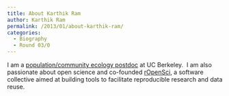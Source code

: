 ```yaml
---
title: About Karthik Ram
author: Karthik Ram
permalink: /2013/01/about-karthik-ram/
categories:
  - Biography
  - Round 03/0
---
```

I am a [population/community ecology postdoc][1] at UC Berkeley.  I am also passionate about open science and co-founded [rOpenSci][2], a software collective aimed at building tools to facilitate reproducible research and data reuse.

 [1]: http://nature.berkeley.edu/~kram/
 [2]: http://ropensci.org/
